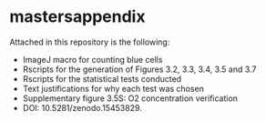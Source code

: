 # mastersappendix
Attached in this repository is the following:
- ImageJ macro for counting blue cells
- Rscripts for the generation of Figures 3.2, 3.3, 3.4, 3.5 and 3.7
- Rscripts for the statistical tests conducted
- Text justifications for why each test was chosen
- Supplementary figure 3.5S: O2 concentration verification
- DOI: 10.5281/zenodo.15453829.
